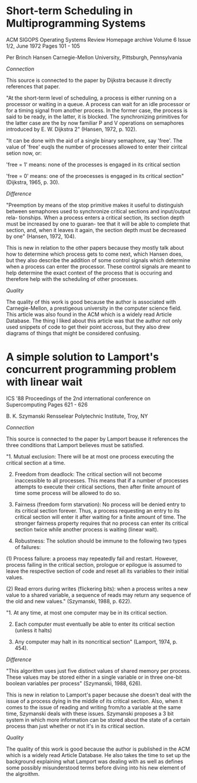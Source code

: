 Short-term Scheduling in Multiprogramming Systems
=================================================

ACM SIGOPS Operating Systems Review Homepage archive
Volume 6 Issue 1/2, June 1972
Pages 101 - 105

Per Brinch Hansen
Carnegie-Mellon University, Pittsburgh, Pennsylvania


*Connection*

This source is connected to the paper by Dijkstra because it directly references
that paper.

"At the short-term level of scheduling, a process is either running on a
processor or waiting in a queue. A process can wait for an idle processor or
for a timing signal from another process. In the former case, the process is
said to be ready, in the latter, it is blocked. The synchronizing primitives
for the latter case are the by now familiar P and V operations on semaphores
introduced by E. W. Dijkstra 2" (Hansen, 1972, p. 102).

"It can be done with the aid of a single binary semaphore, say 'free'. The value
of 'free' euqls the number of processes allowed to enter their ciritcal setion
now, or:

'free = 1' means: none of the processes is engaged in its critical section

'free = 0' means: one of the proecesses is engaged in its critical section"
(Dijkstra, 1965, p. 30).

*Difference*

"Preemption by means of the stop primitive makes
it useful to distinguish between semaphores used to
synchronize critical sections and input/output rela-
tionships. When a process enters a critical section,
its section depth must be increased by one to guaran-
tee that it will be able to complete that section,
and, when it leaves it again, the section depth must
be decreased by one" (Hansen, 1972, 104).

This is new in relation to the other papers because they mostly talk about how
to determine which process gets to come next, which Hansen does, but they also
describe the addition of some control signals which determine when a process can
enter the processor. These control signals are meant to help determine the exact
context of the process that is occuring and therefore help with the scheduling
of other processes.

*Quality*

The quality of this work is good because the author is associated with Carnegie-Mellon,
a prestigeous university in the computer science field. This article was also
found in the ACM which is a widely read Article Database. The thing I liked about
this article was that the author not only used snippets of code to get their
point accross, but they also drew diagrams of things that might be considered
confusing.

A simple solution to Lamport's concurrent programming problem with linear wait
==============================================================================

ICS '88 Proceedings of the 2nd international conference on Supercomputing
Pages 621 - 626

B. K. Szymanski Rensselear Polytechnic Institute, Troy, NY

*Connection*

This source is connected to the paper by Lamport beause it references the three
conditions that Lamport believes must be satisfied.

"1. Mutual exclusion: There will be at most one process executing the critical
section at a time.

2. Freedom from deadlock: The critical section will not become inaccessible to
all processes. This means that if a number of processes attempts to execute their
critical sections, then after finite amount of time some process will be allowed
to do so.

3. Fairness (freedom form starvation): No process will be denied entry to its
critical section forever. Thus, a process requesting an entry to its critical
section will enter it after waiting for a finite amount of time. The stronger
fairness property requires that no process can enter its critical section twice
while another process is waiting (linear wait).

4. Robustness: The solution should be immune to the following two types of failures:

(1) Process failure: a prooess may repeatedly fail and restart. However, process
failing in the critical section, prologue or epilogue is assumed to leave the
respective section of code and reset all its variables to their initial values.

(2) Read errors during writes (flickering bits): when a process writes a new
value to a shared variable, a sequence of reads may return any sequence of the
old and new values." (Szymanski, 1988, p. 622).

"1. At any time, at most one computer may be in its critical section.

2. Each computer must eventually be able to enter its critical section (unless
it halts)

3. Any computer may halt in its noncritical section" (Lamport, 1974, p. 454).

*Difference*

"This algorithm uses just five distinct values of shared
memory per process. These values may be stored either in a
single variable or in three one-bit boolean variables per
process" (Szymanski, 1988, 626).

This is new in relation to Lamport's paper because she doesn't deal with the issue
of a process dying in the middle of its critical section. Also, when it comes to
the issue of reading and writing from/to a variable at the same time, Szymanski
deals with these issues. Szymanski proposes a 3 bit system in which more information
can be stored about the state of a certain process than just whether or not it's
in its critical section.

*Quality*

The quality of this work is good because the author is published in the ACM which
is a widely read Article Database. He also takes the time to set up the background
explaining what Lamport was dealing with as well as defines some possibly misunderstood
terms before diving into his new element of the algroithm.